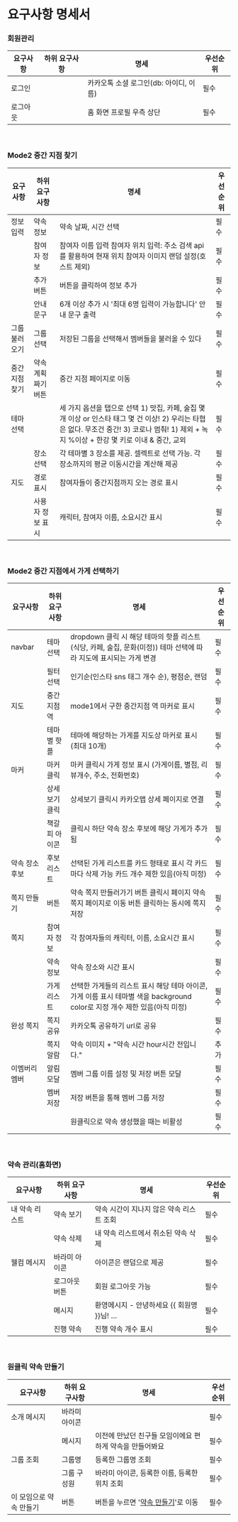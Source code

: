 # 요구사항 명세서

### 회원관리

| 요구사항 | 하위 요구사항 | 명세                                   | 우선순위 |
| -------- | ------------- | -------------------------------------- | -------- |
| 로그인   |               | 카카오톡 소셜 로그인(db: 아이디, 이름) | 필수     |
| 로그아웃 |               | 홈 화면 프로필 우측 상단               | 필수     |

<br>

### Mode2 중간 지점 찾기

| 요구사항       | 하위 요구사항      | 명세                                                         | 우선순위 |
| -------------- | ------------------ | ------------------------------------------------------------ | -------- |
| 정보 입력      | 약속 정보          | 약속 날짜, 시간 선택                                         | 필수     |
|                | 참여자 정보        | 참여자 이름 입력 참여자 위치 입력: 주소 검색 api를 활용하여 현재 위치 참여자 이미지 랜덤 설정(호스트 제외) | 필수     |
|                | 추가 버튼          | 버튼을 클릭하여 정보 추가                                    | 필수     |
|                | 안내 문구          | 6개 이상 추가 시 '최대 6명 입력이 가능합니다' 안내 문구 출력 | 필수     |
| 그룹 불러오기  | 그룹 선택          | 저장된 그룹을 선택해서 멤버들을 불러올 수 있다               | 필수     |
| 중간 지점 찾기 | 약속 계획짜기 버튼 | 중간 지점 페이지로 이동                                      | 필수     |
| 테마 선택      |                    | 세 가지 옵션을 탭으로 선택 1) 맛집, 카페, 술집 몇 개 이상 or 인스타 태그 몇 건 이상!  2) 우리는 타협은 없다. 무조건 중간!  3) 코로나 멈춰! 1) 제외 + 녹지 %이상 + 한강 몇 키로 이내 & 중간, 교외 | 필수     |
|                | 장소 선택          | 각 테마별 3 장소를 제공. 셀렉트로 선택 가능. 각 장소까지의 평균 이동시간을 계산해 제공 | 필수     |
| 지도           | 경로 표시          | 참여자들이 중간지점까지 오는 경로 표시                       | 필수     |
|                | 사용자 정보 표시   | 캐릭터, 참여자 이름, 소요시간 표시                           | 필수     |

<br>

### Mode2 중간 지점에서 가게 선택하기

| 요구사항       | 하위 요구사항 | 명세                                                         | 우선순위 |
| -------------- | ------------- | ------------------------------------------------------------ | -------- |
| navbar         | 테마 선택     | dropdown 클릭 시 해당 테마의 핫플 리스트 (식당, 카페, 술집, 문화(미정)) 테마 선택에 따라 지도에 표시되는 가게 변경 | 필수     |
|                | 필터 선택     | 인기순(인스타 sns 태그 개수 순), 평점순, 랜덤                | 필수     |
| 지도           | 중간지점 역   | mode1에서 구한 중간지점 역 마커로 표시                       | 필수     |
|                | 테마별 핫플   | 테마에 해당하는 가게를 지도상 마커로 표시  (최대 10개)       | 필수     |
| 마커           | 마커 클릭     | 마커 클릭시 가게 정보 표시 (가게이름, 별점, 리뷰개수, 주소, 전화번호) | 필수     |
|                | 상세보기 클릭 | 상세보기 클릭시 카카오맵 상세 페이지로 연결                  | 필수     |
|                | 책갈피 아이콘 | 클릭시 하단 약속 장소 후보에 해당 가게가 추가됨              | 필수     |
| 약속 장소 후보 | 후보 리스트   | 선택된 가게 리스트를 카드 형태로 표시 각 카드마다 삭제 가능 카드 개수 제한 있음(아직 미정) | 필수     |
| 쪽지 만들기    | 버튼          | 약속 쪽지 만들러가기 버튼 클릭시 페이지 약속 쪽지 페이지로 이동 버튼 클릭하는 동시에 쪽지 저장 | 필수     |
| 쪽지           | 참여자 정보   | 각 참여자들의 캐릭터, 이름, 소요시간 표시                    | 필수     |
|                | 약속 정보     | 약속 장소와 시간 표시                                        | 필수     |
|                | 가게 리스트   | 선택한 가게들의 리스트 표시 해당 테마 아이콘, 가게 이름 표시 테마별 색을 background color로 지정 개수 제한 있음(아직 미정) | 필수     |
| 완성 쪽지      | 쪽지 공유     | 카카오톡 공유하기 url로 공유                                 | 필수     |
|                | 쪽지 알람     | 약속 이미지 + "약속 시간 hour시간 전입니다."                 | 추가     |
| 이멤버리멤버   | 알림 모달     | 멤버 그룹 이름 설정 및 저장 버튼 모달                        | 필수     |
|                | 멤버 저장     | 저장 버튼을 통해 멤버 그룹 저장                              | 필수     |
|                |               | 원클릭으로 약속 생성했을 때는 비활성                         | 필수     |

<br>

### 약속 관리(홈화면)

| 요구사항       | 하위 요구사항 | 명세                                      | 우선순위 |
| -------------- | ------------- | ----------------------------------------- | -------- |
| 내 약속 리스트 | 약속 보기     | 약속 시간이 지나지 않은 약속 리스트 조회  | 필수     |
|                | 약속 삭제     | 내 약속 리스트에서 취소된 약속 삭제       | 필수     |
| 웰컴 메시지    | 바라미 아이콘 | 아이콘은 랜덤으로 제공                    | 필수     |
|                | 로그아웃 버튼 | 회원 로그아웃 가능                        | 필수     |
|                | 메시지        | 환영메시지 - 안녕하세요 {{ 회원명 }}님! … | 필수     |
|                | 진행 약속     | 진행 약속 개수 표시                       | 필수     |

<br>

### 원클릭 약속 만들기

| 요구사항                | 하위 요구사항 | 명세                                                     | 우선순위 |
| ----------------------- | ------------- | -------------------------------------------------------- | -------- |
| 소개 메시지             | 바라미 아이콘 |                                                          | 필수     |
|                         | 메시지        | 이전에 만났던 친구들 모임이에요 편하게 약속을 만들어봐요 | 필수     |
| 그룹 조회               | 그룹명        | 등록한 그룹명 조회                                       | 필수     |
|                         | 그룹 구성원   | 바라미 아이콘, 등록한 이름, 등록한 위치 조회             | 필수     |
| 이 모임으로 약속 만들기 | 버튼          | 버튼을 누르면 '[약속 만들기]()'로 이동                   | 필수     |

